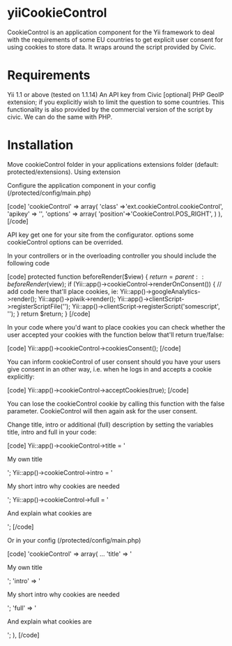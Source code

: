 yiiCookieControl
================

CookieControl is an application component for the Yii framework to deal with the
requirements of some EU countries to get explicit user consent for using cookies 
to store data. It wraps around the script provided by Civic.

Requirements 
================
Yii 1.1 or above (tested on 1.1.14)
An API key from Civic
[optional] PHP GeoIP extension; if you explicitly wish to limit the question to some countries. This functionality is also provided by the commercial version of the script by civic. We can do the same with PHP.

Installation 
================

Move cookieControl folder in your applications extensions folder (default: protected/extensions).
Using extension 

Configure the application component in your config (/protected/config/main.php)

[code]
'cookieControl' => array(
    'class' =>'ext.cookieControl.cookieControl',
    'apikey' => '<insert your API key>',
    'options' => array(
        'position'=>'CookieControl.POS_RIGHT',
    )
),
[/code]

API key get one for your site from the configurator. options some cookieControl options can be overrided.

In your controllers or in the overloading controller you should include the following code

[code]
protected function beforeRender($view)
{
    $return = parent::beforeRender($view);
    if (Yii::app()->cookieControl->renderOnConsent())
    {
        // add code here that'll place cookies, ie:
        Yii::app()->googleAnalytics->render();
        Yii::app()->piwik->render();
        Yii::app()->clientScript->registerScriptFile('<cookie dependent script>');
        Yii::app()->clientScript->registerScript('somescript', '<other cookie dependent code>');
    }
    return $return;
}
[/code]

In your code where you'd want to place cookies you can check whether the user accepted your cookies with the function below that'll return true/false:

[code]
Yii::app()->cookieControl->cookiesConsent();
[/code]

You can inform cookieControl of user consent should you have your users give consent in an other way, i.e. when he logs in and accepts a cookie explicitly:

[code]
Yii::app()->cookieControl->acceptCookies(true);
[/code]

You can lose the cookieControl cookie by calling this function with the false parameter. CookieControl will then again ask for the user consent.

Change title, intro or additional (full) description by setting the variables title, intro and full in your code:

[code]
Yii::app()->cookieControl->title = '<p>My own title</p>';
Yii::app()->cookieControl->intro = '<p>My short intro why cookies are needed</p>';
Yii::app()->cookieControl->full  = '<p>And explain what cookies are</p>';
[/code]

Or in your config (/protected/config/main.php)

[code]
'cookieControl' => array(
    ...
    'title' => '<p>My own title</p>';
    'intro' => '<p>My short intro why cookies are needed</p>';
    'full'  => '<p>And explain what cookies are</p>';
),
[/code]
